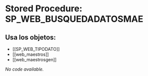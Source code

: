 # Stored Procedure: SP_WEB_BUSQUEDADATOSMAE

## Usa los objetos:
- [[SP_WEB_TIPODATO]]
- [[web_maestros]]
- [[web_maestrosgen]]

*No code available.*
